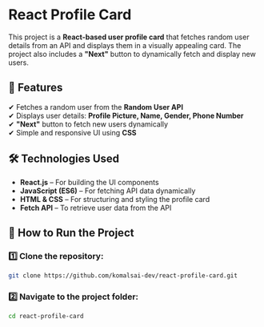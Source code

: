 # React Profile Card

This project is a **React-based user profile card** that fetches random user details from an API and displays them in a visually appealing card. The project also includes a **"Next"** button to dynamically fetch and display new users.

## 🚀 Features
✔ Fetches a random user from the **Random User API**  
✔ Displays user details: **Profile Picture, Name, Gender, Phone Number**  
✔ **"Next"** button to fetch new users dynamically  
✔ Simple and responsive UI using **CSS**  

## 🛠 Technologies Used
- **React.js** – For building the UI components  
- **JavaScript (ES6)** – For fetching API data dynamically  
- **HTML & CSS** – For structuring and styling the profile card  
- **Fetch API** – To retrieve user data from the API  

## 📌 How to Run the Project

### 1️⃣ Clone the repository:
```sh
git clone https://github.com/komalsai-dev/react-profile-card.git
```
### 2️⃣ Navigate to the project folder:
```sh
cd react-profile-card
```
